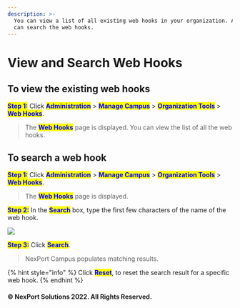 ```yaml
---
description: >-
  You can view a list of all existing web hooks in your organization. Also, you
  can search the web hooks.
---
```


# View and Search Web Hooks

## **To view the existing web hooks**

<mark style="color:blue;">**Step 1:**</mark>  Click <mark style="color:blue;">**Administration**</mark> > <mark style="color:blue;">**Manage Campus**</mark> > <mark style="color:blue;">**Organization Tools**</mark> > <mark style="color:blue;">**Web Hooks**</mark>.

> The <mark style="color:blue;">**Web Hooks**</mark> page is displayed. You can view the list of all the web hooks.

## **To search a web hook**

<mark style="color:blue;">**Step 1:**</mark>  Click <mark style="color:blue;">**Administration**</mark> > <mark style="color:blue;">**Manage Campus**</mark> > <mark style="color:blue;">**Organization Tools**</mark> > <mark style="color:blue;">**Web Hooks**</mark>.

> The <mark style="color:blue;">**Web Hooks**</mark> page is displayed.

<mark style="color:blue;">**Step 2:**</mark> In the <mark style="color:blue;">**Search**</mark> box, type the first few characters of the name of the web hook.

![](https://www.nexportcampus.com/Content/Guides/aweb/Content/Resources/Images/OT\_Web\_Hooks/WebHooks\_Search\_550x97.png)

<mark style="color:blue;">**Step 3:**</mark> Click <mark style="color:blue;">**Search**</mark>.

> NexPort Campus populates matching results.

{% hint style="info" %}
Click <mark style="color:blue;">**Reset**</mark>, to reset the search result for a specific web hook.
{% endhint %}

#### © NexPort Solutions 2022. All Rights Reserved.
